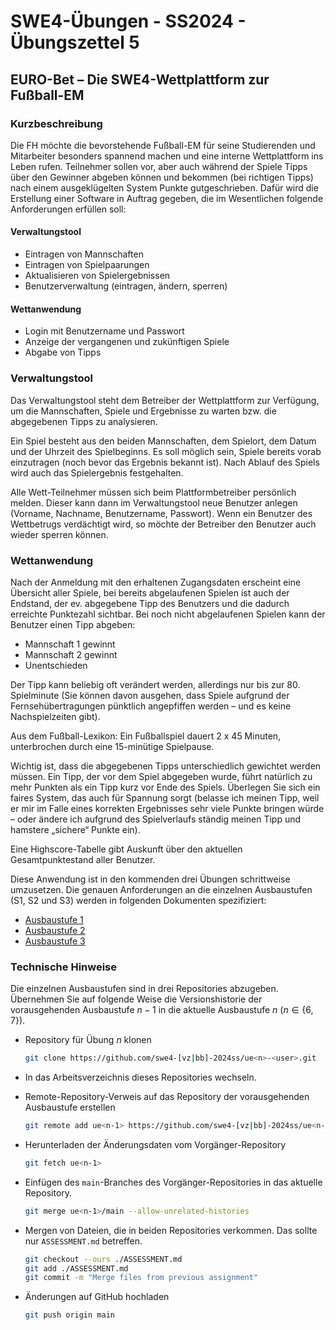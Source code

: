 # **SWE4-Übungen - SS2024 - Übungszettel 5**

## **EURO-Bet – Die SWE4-Wettplattform zur Fußball-EM**

### Kurzbeschreibung

Die FH möchte die bevorstehende Fußball-EM für seine Studierenden und
Mitarbeiter besonders spannend machen und eine interne Wettplattform ins Leben
rufen. Teilnehmer sollen vor, aber auch während der Spiele Tipps über den
Gewinner abgeben können und bekommen (bei richtigen Tipps) nach einem
ausgeklügelten System Punkte gutgeschrieben. Dafür wird die Erstellung einer
Software in Auftrag gegeben, die im Wesentlichen folgende Anforderungen erfüllen
soll:

#### Verwaltungstool

* Eintragen von Mannschaften
* Eintragen von Spielpaarungen
* Aktualisieren von Spielergebnissen
* Benutzerverwaltung (eintragen, ändern, sperren)

#### Wettanwendung

* Login mit Benutzername und Passwort
* Anzeige der vergangenen und zukünftigen Spiele
* Abgabe von Tipps

### Verwaltungstool

Das Verwaltungstool steht dem Betreiber der Wettplattform zur Verfügung, um die
Mannschaften, Spiele und Ergebnisse zu warten bzw. die abgegebenen Tipps zu
analysieren.

Ein Spiel besteht aus den beiden Mannschaften, dem Spielort, dem Datum und der
Uhrzeit des Spielbeginns. Es soll möglich sein, Spiele bereits vorab einzutragen
(noch bevor das Ergebnis bekannt ist). Nach Ablauf des Spiels wird auch das
Spielergebnis festgehalten.

Alle Wett-Teilnehmer müssen sich beim Plattformbetreiber persönlich melden.
Dieser kann dann im Verwaltungstool neue Benutzer anlegen (Vorname, Nachname,
Benutzername, Passwort). Wenn ein Benutzer des Wettbetrugs verdächtigt wird, so
möchte der Betreiber den Benutzer auch wieder sperren können.

### Wettanwendung

Nach der Anmeldung mit den erhaltenen Zugangsdaten erscheint eine Übersicht
aller Spiele, bei bereits abgelaufenen Spielen ist auch der Endstand, der ev.
abgegebene Tipp des Benutzers und die dadurch erreichte Punktezahl sichtbar. Bei
noch nicht abgelaufenen Spielen kann der Benutzer einen Tipp abgeben:

*	Mannschaft 1 gewinnt 
*	Mannschaft 2 gewinnt 
*	Unentschieden

Der Tipp kann beliebig oft verändert werden, allerdings nur bis zur 80.
Spielminute (Sie können davon ausgehen, dass Spiele aufgrund der
Fernsehübertragungen pünktlich angepfiffen werden – und es keine Nachspielzeiten
gibt).

Aus dem Fußball-Lexikon: Ein Fußballspiel dauert 2 x 45 Minuten, unterbrochen
durch eine 15-minütige Spielpause.

Wichtig ist, dass die abgegebenen Tipps unterschiedlich gewichtet werden müssen.
Ein Tipp, der vor dem Spiel abgegeben wurde, führt natürlich zu mehr Punkten als
ein Tipp kurz vor Ende des Spiels. Überlegen Sie sich ein faires System, das
auch für Spannung sorgt (belasse ich meinen Tipp, weil er mir im Falle eines
korrekten Ergebnisses sehr viele Punkte bringen würde – oder ändere ich aufgrund
des Spielverlaufs ständig meinen Tipp und hamstere „sichere“ Punkte ein).

Eine Highscore-Tabelle gibt Auskunft über den aktuellen Gesamtpunktestand aller
Benutzer.

Diese Anwendung ist in den kommenden drei Übungen schrittweise umzusetzen. Die
genauen Anforderungen an die einzelnen Ausbaustufen (S1, S2 und S3) werden in
folgenden Dokumenten spezifiziert:

* [Ausbaustufe 1](README-S1.md)
* [Ausbaustufe 2](README-S2.md)
* [Ausbaustufe 3](README-S3.md)

### Technische Hinweise

Die einzelnen Ausbaustufen sind in drei Repositories abzugeben. Übernehmen Sie
auf folgende Weise die Versionshistorie der vorausgehenden Ausbaustufe $n-1$ in
die aktuelle Ausbaustufe $n$ ($n \in \{6, 7\}$).

* Repository für Übung $n$ klonen
  ```sh
  git clone https://github.com/swe4-[vz|bb]-2024ss/ue<n>-<user>.git
  ```

* In das Arbeitsverzeichnis dieses Repositories wechseln.
  
* Remote-Repository-Verweis auf das Repository der vorausgehenden Ausbaustufe
  erstellen
  ```sh
  git remote add ue<n-1> https://github.com/swe4-[vz|bb]-2024ss/ue<n-1>-<user>.git
  ```

* Herunterladen der Änderungsdaten vom Vorgänger-Repository
  ```sh
  git fetch ue<n-1>
  ```
  
* Einfügen des `main`-Branches des Vorgänger-Repositories in das aktuelle
  Repository.
  ```sh
  git merge ue<n-1>/main --allow-unrelated-histories
  ```

* Mergen von Dateien, die in beiden Repositories verkommen. Das sollte nur
  `ASSESSMENT.md` betreffen.
  ```sh
  git checkout --ours ./ASSESSMENT.md
  git add ./ASSESSMENT.md
  git commit -m "Merge files from previous assignment"
  ```

* Änderungen auf GitHub hochladen
  ```sh
  git push origin main
  ```
